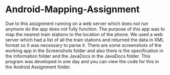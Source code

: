 # Android-Mapping-Assignment

Due to this assignment running on a web server which does not run anymore do the app does not fully function. The purpose of this app was to map the nearest train stations to the location of the phone. We used a web server which had a list of all the train stations and returned the data in XML format so it was necessary to parse it. There are some screenshots of the working app in the Screenshots folder and also there is the specification in the Information folder and the JavaDocs in the JavaDocs folder. This program was developed in one day and you can view the code for this in the Android Assignment folder.
